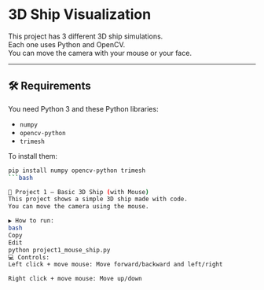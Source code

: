 # 3D Ship Visualization

This project has 3 different 3D ship simulations.  
Each one uses Python and OpenCV.  
You can move the camera with your mouse or your face.

---

## 🛠 Requirements

You need Python 3 and these Python libraries:

- `numpy`
- `opencv-python`
- `trimesh`

To install them:

```bash
pip install numpy opencv-python trimesh
```bash

📁 Project 1 – Basic 3D Ship (with Mouse)
This project shows a simple 3D ship made with code.
You can move the camera using the mouse.

▶️ How to run:
bash
Copy
Edit
python project1_mouse_ship.py
💻 Controls:
Left click + move mouse: Move forward/backward and left/right

Right click + move mouse: Move up/down
